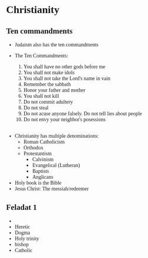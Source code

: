 <span style="font-family:'cascadia code'">

# Christianity

## Ten commandments
- Judaism also has the ten commandments

- The Ten Commandments:
  1. You shall have no other gods before me
  2. You shall not make idols
  3. You shall not take the Lord's name in vain
  4. Remember the sabbath
  5. Honor your father and mother
  6. You shall not kill
  7. Do not commit adultery
  8. Do not steal
  9. Do not acuse anyone falsely. Do not tell lies about people
  10. Do not envy your neighbor's posessions


##
- Christianity has multiple denominations:
  - Roman Catholicism
  - Orthodox
  - Protestantism
    - Calvinism
    - Evangelical (Lutheran)
    - Baptists
    - Anglicans
- Holy book is the Bible
- Jesus Christ: The messiah/redeemer

## Feladat 1


-
- Heretic
- Dogma
- Holy trinity
- bishop
- Catholic

</span>